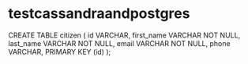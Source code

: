 # testcassandraandpostgres

CREATE TABLE citizen (
    id VARCHAR,
    first_name VARCHAR NOT NULL,
    last_name VARCHAR NOT NULL,
    email VARCHAR NOT NULL,
    phone VARCHAR,
    PRIMARY KEY (id)
);
